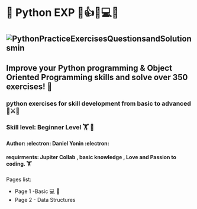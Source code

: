 # 🐍 Python EXP 💯👍💾💻💯
![PythonPracticeExercisesQuestionsandSolutionsmin](https://user-images.githubusercontent.com/81182687/198426172-bf6eb9b7-2eb6-4c78-858c-3594f0381dca.png)
---
##  Improve your Python programming & Object Oriented Programming skills and solve over 350 exercises! 🚀
### python exercises for skill development from basic to advanced 🦟⚔️🐍 
### Skill level: Beginner Level 🏋️ 👾
#### Author: :electron:  Daniel Yonin  :electron: 
#### requirments: Jupiter Collab , basic knowledge , Love and Passion to coding. 🏋️

Pages list:
- Page 1 -Basic 💻 🔌
- Page 2 - Data Structures


